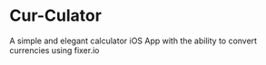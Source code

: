 # Cur-Culator
A simple and elegant calculator iOS App with the ability to convert currencies using fixer.io
